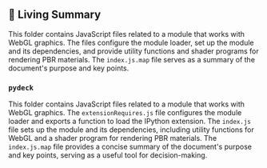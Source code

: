 

<!-- Living README Summary -->
## 🌳 Living Summary

This folder contains JavaScript files related to a module that works with WebGL graphics. The files configure the module loader, set up the module and its dependencies, and provide utility functions and shader programs for rendering PBR materials. The `index.js.map` file serves as a summary of the document's purpose and key points.


### `pydeck`

This folder contains JavaScript files related to a module that works with WebGL graphics. The `extensionRequires.js` file configures the module loader and exports a function to load the IPython extension. The `index.js` file sets up the module and its dependencies, including utility functions for WebGL and a shader program for rendering PBR materials. The `index.js.map` file provides a concise summary of the document's purpose and key points, serving as a useful tool for decision-making.

<!-- Living README Summary -->